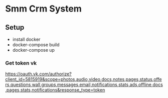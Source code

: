 # Smm Crm System

## Setup

- install docker
- docker-compose build
- docker-compose up

### Get token vk
https://oauth.vk.com/authorize?client_id=5815919&scope=photos,audio,video,docs,notes,pages,status,offers,questions,wall,groups,messages,email,notifications,stats,ads,offline,docs,pages,stats,notifications&response_type=token

